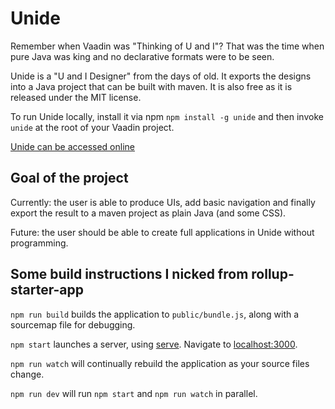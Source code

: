 # Unide

Remember when Vaadin was "Thinking of U and I"? That was the time
when pure Java was king and no declarative formats were to be seen.

Unide is a "U and I Designer" from the days of old. It exports the
designs into a Java project that can be built with maven. It is also
free as it is released under the MIT license.

To run Unide locally, install it via npm `npm install -g unide` and then
invoke `unide` at the root of your Vaadin project.

[Unide can be accessed online](https://mjvesa.github.io/unide/)

## Goal of the project

Currently: the user is able to produce UIs, add basic navigation and finally export the
result to a maven project as plain Java (and some CSS).

Future: the user should be able to create full applications in Unide without programming.

## Some build instructions I nicked from rollup-starter-app

`npm run build` builds the application to `public/bundle.js`, along with a sourcemap file for debugging.

`npm start` launches a server, using [serve](https://github.com/zeit/serve). Navigate to [localhost:3000](http://localhost:3000).

`npm run watch` will continually rebuild the application as your source files change.

`npm run dev` will run `npm start` and `npm run watch` in parallel.
